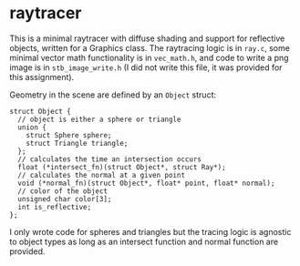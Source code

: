 # raytracer

This is a minimal raytracer with diffuse shading and support for reflective objects, written for a Graphics class.
The raytracing logic is in `ray.c`, some minimal vector math functionality is in `vec_math.h`, and code to write a png image is in `stb_image_write.h` (I did not write this file, it was provided for this assignment).

Geometry in the scene are defined by an `Object` struct:
```
struct Object {
  // object is either a sphere or triangle
  union {
    struct Sphere sphere;
    struct Triangle triangle;
  };
  // calculates the time an intersection occurs
  float (*intersect_fn)(struct Object*, struct Ray*);
  // calculates the normal at a given point
  void (*normal_fn)(struct Object*, float* point, float* normal);
  // color of the object
  unsigned char color[3];
  int is_reflective;
};
```
I only wrote code for spheres and triangles but the tracing logic is agnostic to object types as long as an intersect function and normal function are provided.
